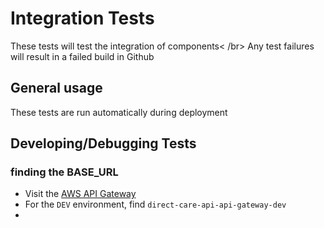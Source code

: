 # Integration Tests
These tests will test the integration of components< /br>
Any test failures will result in a failed build in Github
## General usage
These tests are run automatically during deployment
## Developing/Debugging Tests

### finding the BASE_URL
* Visit the [AWS API Gateway](https://eu-west-2.console.aws.amazon.com/apigateway/main/apis?region=eu-west-2)
* For the `DEV` environment, find `direct-care-api-api-gateway-dev`
* 